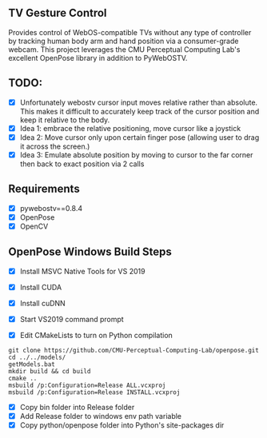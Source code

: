## TV Gesture Control
Provides control of WebOS-compatible TVs without any type of controller by tracking human body arm and hand position via a consumer-grade webcam.  This project leverages the CMU Perceptual Computing Lab's excellent OpenPose library in addition to PyWebOSTV.

## TODO:
- [x] Unfortunately webostv cursor input moves relative rather than absolute.  This makes it difficult to accurately keep track of the cursor position and keep it relative to the body.
- [x] Idea 1: embrace the relative positioning, move cursor like a joystick 
- [x] Idea 2: Move cursor only upon certain finger pose (allowing user to drag it across the screen.)
- [x] Idea 3: Emulate absolute position by moving to cursor to the far corner then back to exact position via 2 calls

## Requirements
- [x] pywebostv==0.8.4
- [x] OpenPose
- [x] OpenCV

## OpenPose Windows Build Steps
- [x] Install MSVC Native Tools for VS 2019
- [x] Install CUDA
- [x] Install cuDNN

- [x] Start VS2019 command prompt
- [x] Edit CMakeLists to turn on Python compilation
```
git clone https://github.com/CMU-Perceptual-Computing-Lab/openpose.git
cd ../../models/
getModels.bat
mkdir build && cd build
cmake ..
msbuild /p:Configuration=Release ALL.vcxproj
msbuild /p:Configuration=Release INSTALL.vcxproj
```

- [x] Copy bin folder into Release folder
- [x] Add Release folder to windows env path variable
- [x] Copy python/openpose folder into Python's site-packages dir